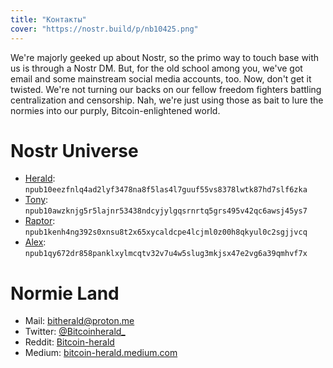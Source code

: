 ```yaml
---
title: "Контакты"
cover: "https://nostr.build/p/nb10425.png"
---
```


We're majorly geeked up about Nostr, so the primo way to touch base with us is through a Nostr DM. But, for the old school among you, we've got email and some mainstream social media accounts, too. Now, don't get it twisted. We're not turning our backs on our fellow freedom fighters battling centralization and censorship. Nah, we're just using those as bait to lure the normies into our purply, Bitcoin-enlightened world.

# Nostr Universe

* [Herald](https://snort.social/p/npub10eezfnlq4ad2lyf3478na8f5las4l7guuf55vs8378lwtk87hd7slf6zka): `npub10eezfnlq4ad2lyf3478na8f5las4l7guuf55vs8378lwtk87hd7slf6zka`
* [Tony](https://snort.social/p/npub10awzknjg5r5lajnr53438ndcyjylgqsrnrtq5grs495v42qc6awsj45ys7): `npub10awzknjg5r5lajnr53438ndcyjylgqsrnrtq5grs495v42qc6awsj45ys7`
* [Raptor](https://snort.social/p/npub1kenh4ng392s0xnsu8t2x65xycaldcpe4lcjml0z00h8qkyul0c2sgjjvcq): `npub1kenh4ng392s0xnsu8t2x65xycaldcpe4lcjml0z00h8qkyul0c2sgjjvcq`
* [Alex](https://snort.social/p/npub1qy672dr858panklxylmcqtv32v7u4w5slug3mkjsx47e2vg6a39qmhvf7x): `npub1qy672dr858panklxylmcqtv32v7u4w5slug3mkjsx47e2vg6a39qmhvf7x`

# Normie Land 

* Mail: [bitherald@proton.me](mailto:bitherald@proton.me)
* Twitter: [@Bitcoinherald_](https://twitter.com/Bitcoinherald_)
* Reddit: [Bitcoin-herald](https://www.reddit.com/user/Bitcoin-herald/)
* Medium: [bitcoin-herald.medium.com](https://bitcoin-herald.medium.com/)
